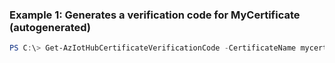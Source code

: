 ### Example 1: Generates a verification code for MyCertificate  (autogenerated)
```powershell
PS C:\> Get-AzIotHubCertificateVerificationCode -CertificateName mycertificate -Etag AAAAAAFPazE= -Name myiothub -ResourceGroupName myresourcegroup
```

